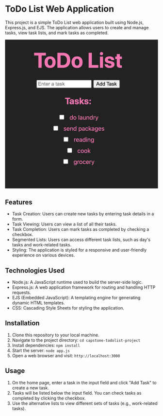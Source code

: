 # ToDo List Web Application

This project is a simple ToDo List web application built using Node.js, Express.js, and EJS. The application allows users to create and manage tasks, view task lists, and mark tasks as completed.

![Alt Text](screenshot.png)

## Features

- Task Creation: Users can create new tasks by entering task details in a form.
- Task Viewing: Users can view a list of all their tasks.
- Task Completion: Users can mark tasks as completed by checking a checkbox.
- Segmented Lists: Users can access different task lists, such as day's tasks and work-related tasks.
- Styling: The application is styled for a responsive and user-friendly experience on various devices.

## Technologies Used

- Node.js: A JavaScript runtime used to build the server-side logic.
- Express.js: A web application framework for routing and handling HTTP requests.
- EJS (Embedded JavaScript): A templating engine for generating dynamic HTML templates.
- CSS: Cascading Style Sheets for styling the application.

## Installation

1. Clone this repository to your local machine.
2. Navigate to the project directory: `cd capstone-todolist-project`
3. Install dependencies: `npm install`
4. Start the server: `node app.js`
5. Open a web browser and visit: `http://localhost:3000`

## Usage

1. On the home page, enter a task in the input field and click "Add Task" to create a new task.
2. Tasks will be listed below the input field. You can check tasks as completed by clicking the checkbox.
3. Use the alternative lists to view different sets of tasks (e.g., work-related tasks).